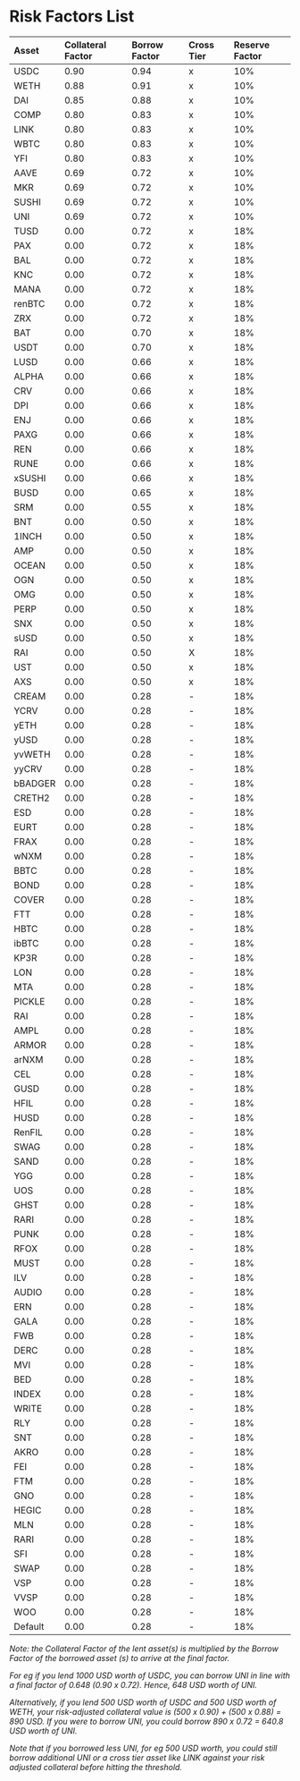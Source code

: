 # Risk Factors List

| Asset | Collateral Factor | Borrow Factor | Cross Tier | Reserve Factor |
| :--- | :--- | :--- | :--- | :--- |
| USDC | 0.90 | 0.94 | x | 10% |
| WETH | 0.88 | 0.91 | x | 10% |
| DAI | 0.85 | 0.88 | x | 10% |
| COMP | 0.80 | 0.83 | x | 10% |
| LINK | 0.80 | 0.83 | x | 10% |
| WBTC | 0.80 | 0.83 | x | 10% |
| YFI | 0.80 | 0.83 | x | 10% |
| AAVE | 0.69 | 0.72 | x | 10% |
| MKR | 0.69 | 0.72 | x | 10% |
| SUSHI | 0.69 | 0.72 | x | 10% |
| UNI | 0.69 | 0.72 | x | 10% |
| TUSD | 0.00 | 0.72 | x | 18% |
| PAX | 0.00 | 0.72 | x | 18% |
| BAL | 0.00 | 0.72 | x | 18% |
| KNC | 0.00 | 0.72 | x | 18% |
| MANA | 0.00 | 0.72 | x | 18% |
| renBTC | 0.00 | 0.72 | x | 18% |
| ZRX | 0.00 | 0.72 | x | 18% |
| BAT | 0.00 | 0.70 | x | 18% |
| USDT | 0.00 | 0.70 | x | 18% |
| LUSD | 0.00 | 0.66 | x | 18% |
| ALPHA | 0.00 | 0.66 | x | 18% |
| CRV | 0.00 | 0.66 | x | 18% |
| DPI | 0.00 | 0.66 | x | 18% |
| ENJ | 0.00 | 0.66 | x | 18% |
| PAXG | 0.00 | 0.66 | x | 18% |
| REN | 0.00 | 0.66 | x | 18% |
| RUNE | 0.00 | 0.66 | x | 18% |
| xSUSHI | 0.00 | 0.66 | x | 18% |
| BUSD | 0.00 | 0.65 | x | 18% |
| SRM | 0.00 | 0.55 | x | 18% |
| BNT | 0.00 | 0.50 | x | 18% |
| 1INCH | 0.00 | 0.50 | x | 18% |
| AMP | 0.00 | 0.50 | x | 18% |
| OCEAN | 0.00 | 0.50 | x | 18% |
| OGN | 0.00 | 0.50 | x | 18% |
| OMG | 0.00 | 0.50 | x | 18% |
| PERP | 0.00 | 0.50 | x | 18% |
| SNX | 0.00 | 0.50 | x | 18% |
| sUSD | 0.00 | 0.50 | x | 18% |
| RAI | 0.00 | 0.50 | X | 18% |
| UST | 0.00 | 0.50 | x | 18% |
| AXS | 0.00 | 0.50 | x | 18% |
| CREAM | 0.00 | 0.28 | - | 18% |
| YCRV | 0.00 | 0.28 | - | 18% |
| yETH | 0.00 | 0.28 | - | 18% |
| yUSD | 0.00 | 0.28 | - | 18% |
| yvWETH | 0.00 | 0.28 | - | 18% |
| yyCRV | 0.00 | 0.28 | - | 18% |
| bBADGER | 0.00 | 0.28 | - | 18% |
| CRETH2 | 0.00 | 0.28 | - | 18% |
| ESD | 0.00 | 0.28 | - | 18% |
| EURT | 0.00 | 0.28 | - | 18% |
| FRAX | 0.00 | 0.28 | - | 18% |
| wNXM | 0.00 | 0.28 | - | 18% |
| BBTC | 0.00 | 0.28 | - | 18% |
| BOND | 0.00 | 0.28 | - | 18% |
| COVER | 0.00 | 0.28 | - | 18% |
| FTT | 0.00 | 0.28 | - | 18% |
| HBTC | 0.00 | 0.28 | - | 18% |
| ibBTC | 0.00 | 0.28 | - | 18% |
| KP3R | 0.00 | 0.28 | - | 18% |
| LON | 0.00 | 0.28 | - | 18% |
| MTA | 0.00 | 0.28 | - | 18% |
| PICKLE | 0.00 | 0.28 | - | 18% |
| RAI | 0.00 | 0.28 | - | 18% |
| AMPL | 0.00 | 0.28 | - | 18% |
| ARMOR | 0.00 | 0.28 | - | 18% |
| arNXM | 0.00 | 0.28 | - | 18% |
| CEL | 0.00 | 0.28 | - | 18% |
| GUSD | 0.00 | 0.28 | - | 18% |
| HFIL | 0.00 | 0.28 | - | 18% |
| HUSD | 0.00 | 0.28 | - | 18% |
| RenFIL | 0.00 | 0.28 | - | 18% |
| SWAG | 0.00 | 0.28 | - | 18% |
| SAND | 0.00 | 0.28 | - | 18% |
| YGG | 0.00 | 0.28 | - | 18% |
| UOS | 0.00 | 0.28 | - | 18% |
| GHST | 0.00 | 0.28 | - | 18% |
| RARI | 0.00 | 0.28 | - | 18% |
| PUNK | 0.00 | 0.28 | - | 18% |
| RFOX | 0.00 | 0.28 | - | 18% |
| MUST | 0.00 | 0.28 | - | 18% |
| ILV | 0.00 | 0.28 | - | 18% |
| AUDIO | 0.00 | 0.28 | - | 18% |
| ERN | 0.00 | 0.28 | - | 18% |
| GALA | 0.00 | 0.28 | - | 18% |
| FWB | 0.00 | 0.28 | - | 18% |
| DERC | 0.00 | 0.28 | - | 18% |
| MVI | 0.00 | 0.28 | - | 18% |
| BED | 0.00 | 0.28 | - | 18% |
| INDEX | 0.00 | 0.28 | - | 18% |
| WRITE | 0.00 | 0.28 | - | 18% |
| RLY | 0.00 | 0.28 | - | 18% |
| SNT | 0.00 | 0.28 | - | 18% |
| AKRO | 0.00 | 0.28 | - | 18% |
| FEI | 0.00 | 0.28 | - | 18% |
| FTM | 0.00 | 0.28 | - | 18% |
| GNO | 0.00 | 0.28 | - | 18% |
| HEGIC | 0.00 | 0.28 | - | 18% |
| MLN | 0.00 | 0.28 | - | 18% |
| RARI | 0.00 | 0.28 | - | 18% |
| SFI | 0.00 | 0.28 | - | 18% |
| SWAP | 0.00 | 0.28 | - | 18% |
| VSP | 0.00 | 0.28 | - | 18% |
| VVSP | 0.00 | 0.28 | - | 18% |
| WOO | 0.00 | 0.28 | - | 18% |
| Default | 0.00 | 0.28 | - | 18% |

_Note: the Collateral Factor of the lent asset\(s\) is multiplied by the Borrow Factor of the borrowed asset \(s\) to arrive at the final factor._

_For eg if you lend 1000 USD worth of USDC, you can borrow UNI in line with a final factor of 0.648 \(0.90 x 0.72\). Hence, 648 USD worth of UNI._

_Alternatively, if you lend 500 USD worth of USDC and 500 USD worth of WETH, your risk-adjusted collateral value is \(500 x 0.90\) + \(500 x 0.88\) = 890 USD. If you were to borrow UNI, you could borrow 890 x 0.72 = 640.8 USD worth of UNI._ 

_Note that if you borrowed less UNI, for eg 500 USD worth, you could still borrow additional UNI or a cross tier asset like LINK against your risk adjusted collateral before hitting the threshold._  


